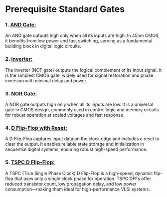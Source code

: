 # Prerequisite Standard Gates
### 1. <ins>AND Gate:</ins> 
An AND gate outputs high only when all its inputs are high. In 45nm CMOS, it benefits from low power and fast switching, serving as a fundamental building block in digital logic circuits.

### 2. <ins>Inverter: </ins> 
The inverter (NOT gate) outputs the logical complement of its input signal. It is the simplest CMOS gate, widely used for signal restoration and phase inversion with minimal delay and power.

### 3. <ins>NOR Gate: </ins>
A NOR gate outputs high only when all its inputs are low. It is a universal gate in CMOS design, commonly used in control logic and memory circuits for robust operation at scaled voltages and fast response.

### 4. <ins>D Flip-Flop with Reset: </ins>
A D Flip-Flop captures input data on the clock edge and includes a reset to clear the output. It enables reliable state storage and initialization in sequential digital systems, ensuring robust high-speed performance.

### 5. <ins>TSPC D Flip-Flop: </ins>
A TSPC (True Single Phase Clock) D Flip-Flop is a high-speed, dynamic flip-flop that uses only a single clock phase for operation. TSPC DFFs offer reduced transistor count, low propagation delay, and low power consumption—making them ideal for high-performance VLSI systems.
